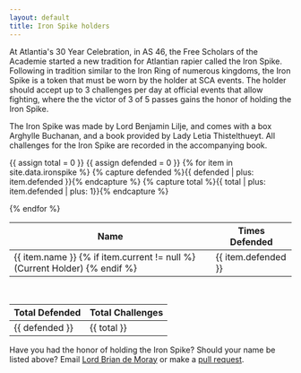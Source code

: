 ```yaml
---
layout: default
title: Iron Spike holders
---
```


At Atlantia's 30 Year Celebration, in AS 46, the Free Scholars of the Academie started a new tradition for Atlantian rapier called the Iron Spike.  Following in tradition similar to the Iron Ring of numerous kingdoms, the Iron Spike is a token that must be worn by the holder at SCA events.  The holder should accept up to 3 challenges per day at official events that allow fighting, where the the victor of 3 of 5 passes gains the honor of holding the Iron Spike.

The Iron Spike was made by Lord Benjamin Lilje, and comes with a box Arghylle Buchanan, and a book provided by Lady Letia Thistelthueyt.  All challenges for the Iron Spike are recorded in the accompanying book.


<table class="pure-table pure-table-bordered">
<thead>
<tr>
    <th> Name </th>
    <th> Times Defended </th>
</tr>
</thead>
<tbody>

{{ assign total = 0 }}
{{ assign defended = 0 }}
{% for item in site.data.ironspike %}
{% capture defended %}{{ defended | plus: item.defended }}{% endcapture %}
{% capture total %}{{ total | plus: item.defended | plus: 1}}{% endcapture %}
<tr>
    <td> {{ item.name }}
    {% if item.current != null %} (Current Holder) {% endif %}
    </td>
    <td> {{ item.defended }} </td>
</tr>
{% endfor %}
</tbody>
</table>

<br>

<table class="pure-table pure-table-bordered">
<thead>
<tr>
    <th> Total Defended </th>
    <th> Total Challenges </th>
</tr>
</thead>
<tbody>
<tr>
    <td> {{ defended }} </td>
    <td> {{ total }} </td>
</tr>
</tbody>
</table>

Have you had the honor of holding the Iron Spike?  Should your name be listed above?  Email [Lord Brian de Moray](mailto:bmc@shmoo.com) or make a [pull request](https://github.com/academie-de-espee/academie-de-espee.github.io/pulls).
